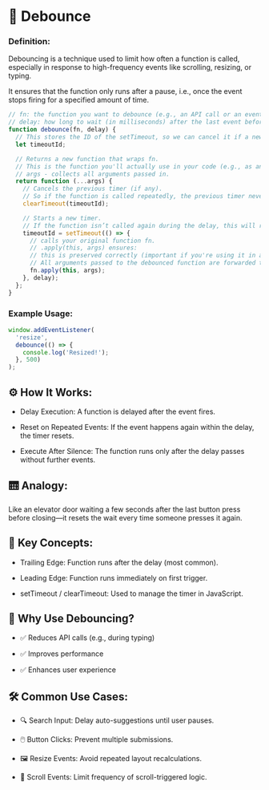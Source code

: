 # 🔁 Debounce

### Definition:

Debouncing is a technique used to limit how often a function is called, especially in response to high-frequency events like scrolling, resizing, or typing.

It ensures that the function only runs after a pause, i.e., once the event stops firing for a specified amount of time.

```js
// fn: the function you want to debounce (e.g., an API call or an event handler).
// delay: how long to wait (in milliseconds) after the last event before running fn.
function debounce(fn, delay) {
  // This stores the ID of the setTimeout, so we can cancel it if a new call happens before the delay finishes.
  let timeoutId;

  // Returns a new function that wraps fn.
  // This is the function you'll actually use in your code (e.g., as an event listener).
  // args - collects all arguments passed in.
  return function (...args) {
    // Cancels the previous timer (if any).
    // So if the function is called repeatedly, the previous timer never gets to finish.
    clearTimeout(timeoutId);

    // Starts a new timer.
    // If the function isn’t called again during the delay, this will run fn.
    timeoutId = setTimeout(() => {
      // calls your original function fn.
      // .apply(this, args) ensures:
      // this is preserved correctly (important if you're using it in a class/component).
      // All arguments passed to the debounced function are forwarded to fn.
      fn.apply(this, args);
    }, delay);
  };
}
```

### Example Usage:

```js
window.addEventListener(
  'resize',
  debounce(() => {
    console.log('Resized!');
  }, 500)
);
```

## ⚙️ How It Works:

- Delay Execution: A function is delayed after the event fires.

- Reset on Repeated Events: If the event happens again within the delay, the timer resets.

- Execute After Silence: The function runs only after the delay passes without further events.

## 🛗 Analogy:

Like an elevator door waiting a few seconds after the last button press before closing—it resets the wait every time someone presses it again.

## 🧠 Key Concepts:

- Trailing Edge: Function runs after the delay (most common).

- Leading Edge: Function runs immediately on first trigger.

- setTimeout / clearTimeout: Used to manage the timer in JavaScript.

## 🚀 Why Use Debouncing?

- ✅ Reduces API calls (e.g., during typing)

- ✅ Improves performance

- ✅ Enhances user experience

## 🛠️ Common Use Cases:

- 🔍 Search Input: Delay auto-suggestions until user pauses.

- 🖱️ Button Clicks: Prevent multiple submissions.

- 🖼️ Resize Events: Avoid repeated layout recalculations.

- 📜 Scroll Events: Limit frequency of scroll-triggered logic.
